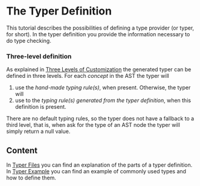 <script>
    import Note from "$lib/notes/Note.svelte";
</script>

# The Typer Definition

This tutorial describes the possibilities of defining a type provider (or typer, for short).
In the typer definition you provide the information necessary to do type checking.

### Three-level definition

As explained in [Three Levels of Customization](/Overview/Three_Levels_of_Customization#levels)
the generated typer can be defined in three levels.
For each _concept_ in the AST the typer will

1. use the _hand-made typing rule(s)_, when present. Otherwise, the typer will
2. use to the _typing rule(s) generated from the typer definition_, when this definition is present.

There are no default typing rules, so the typer does not have a fallback to a third level, that is,
when ask for the type of an AST node the typer will simply return a null value.

## Content

In [Typer Files](/Developing_a_Language/Definition_Level/Typer_Definition/Typer_Files) you can find an explanation of the parts of a typer definition.
In [Typer Example](/Developing_a_Language/Definition_Level/Typer_Definition/Example_Typer_Definition) you can find an example of
commonly used types and how to define them.
